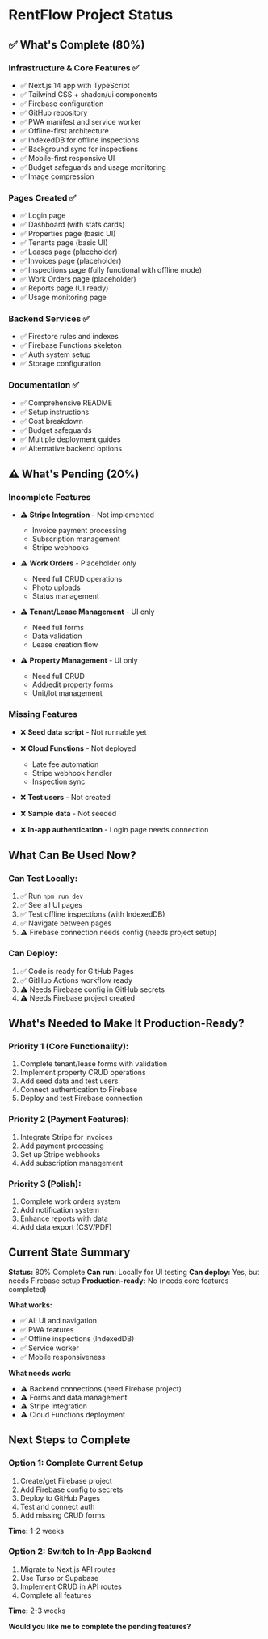 # RentFlow Project Status

## ✅ What's Complete (80%)

### Infrastructure & Core Features ✅
- ✅ Next.js 14 app with TypeScript
- ✅ Tailwind CSS + shadcn/ui components
- ✅ Firebase configuration
- ✅ GitHub repository
- ✅ PWA manifest and service worker
- ✅ Offline-first architecture
- ✅ IndexedDB for offline inspections
- ✅ Background sync for inspections
- ✅ Mobile-first responsive UI
- ✅ Budget safeguards and usage monitoring
- ✅ Image compression

### Pages Created ✅
- ✅ Login page
- ✅ Dashboard (with stats cards)
- ✅ Properties page (basic UI)
- ✅ Tenants page (basic UI)
- ✅ Leases page (placeholder)
- ✅ Invoices page (placeholder)
- ✅ Inspections page (fully functional with offline mode)
- ✅ Work Orders page (placeholder)
- ✅ Reports page (UI ready)
- ✅ Usage monitoring page

### Backend Services ✅
- ✅ Firestore rules and indexes
- ✅ Firebase Functions skeleton
- ✅ Auth system setup
- ✅ Storage configuration

### Documentation ✅
- ✅ Comprehensive README
- ✅ Setup instructions
- ✅ Cost breakdown
- ✅ Budget safeguards
- ✅ Multiple deployment guides
- ✅ Alternative backend options

## ⚠️ What's Pending (20%)

### Incomplete Features
- ⚠️ **Stripe Integration** - Not implemented
  - Invoice payment processing
  - Subscription management
  - Stripe webhooks

- ⚠️ **Work Orders** - Placeholder only
  - Need full CRUD operations
  - Photo uploads
  - Status management

- ⚠️ **Tenant/Lease Management** - UI only
  - Need full forms
  - Data validation
  - Lease creation flow

- ⚠️ **Property Management** - UI only
  - Need full CRUD
  - Add/edit property forms
  - Unit/lot management

### Missing Features
- ❌ **Seed data script** - Not runnable yet
- ❌ **Cloud Functions** - Not deployed
  - Late fee automation
  - Stripe webhook handler
  - Inspection sync

- ❌ **Test users** - Not created
- ❌ **Sample data** - Not seeded
- ❌ **In-app authentication** - Login page needs connection

## What Can Be Used Now?

### Can Test Locally:
1. ✅ Run `npm run dev`
2. ✅ See all UI pages
3. ✅ Test offline inspections (with IndexedDB)
4. ✅ Navigate between pages
5. ⚠️ Firebase connection needs config (needs project setup)

### Can Deploy:
1. ✅ Code is ready for GitHub Pages
2. ✅ GitHub Actions workflow ready
3. ⚠️ Needs Firebase config in GitHub secrets
4. ⚠️ Needs Firebase project created

## What's Needed to Make It Production-Ready?

### Priority 1 (Core Functionality):
1. Complete tenant/lease forms with validation
2. Implement property CRUD operations
3. Add seed data and test users
4. Connect authentication to Firebase
5. Deploy and test Firebase connection

### Priority 2 (Payment Features):
1. Integrate Stripe for invoices
2. Add payment processing
3. Set up Stripe webhooks
4. Add subscription management

### Priority 3 (Polish):
1. Complete work orders system
2. Add notification system
3. Enhance reports with data
4. Add data export (CSV/PDF)

## Current State Summary

**Status:** 80% Complete
**Can run:** Locally for UI testing
**Can deploy:** Yes, but needs Firebase setup
**Production-ready:** No (needs core features completed)

**What works:**
- ✅ All UI and navigation
- ✅ PWA features
- ✅ Offline inspections (IndexedDB)
- ✅ Service worker
- ✅ Mobile responsiveness

**What needs work:**
- ⚠️ Backend connections (need Firebase project)
- ⚠️ Forms and data management
- ⚠️ Stripe integration
- ⚠️ Cloud Functions deployment

## Next Steps to Complete

### Option 1: Complete Current Setup
1. Create/get Firebase project
2. Add Firebase config to secrets
3. Deploy to GitHub Pages
4. Test and connect auth
5. Add missing CRUD forms

**Time:** 1-2 weeks

### Option 2: Switch to In-App Backend
1. Migrate to Next.js API routes
2. Use Turso or Supabase
3. Implement CRUD in API routes
4. Complete all features

**Time:** 2-3 weeks

**Would you like me to complete the pending features?**

